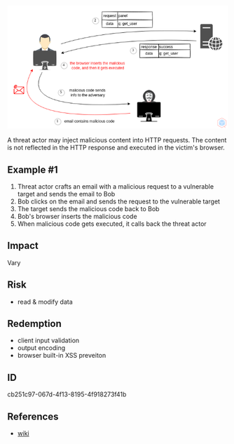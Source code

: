 <p align="center"> <img src="https://raw.githubusercontent.com/qeeqbox/dom-based-cross-site-scripting/main/dom-based-cross-site-scripting.png"></p>

A threat actor may inject malicious content into HTTP requests. The content is not reflected in the HTTP response and executed in the victim's browser.

## Example #1
1. Threat actor crafts an email with a malicious request to a vulnerable target and sends the email to Bob
2. Bob clicks on the email and sends the request to the vulnerable target
3. The target sends the malicious code back to Bob
4. Bob's browser inserts the malicious code
5. When malicious code gets executed, it calls back the threat actor
 
## Impact
Vary

## Risk
- read & modify data

## Redemption
- client input validation
- output encoding
- browser built-in XSS preveiton

## ID
cb251c97-067d-4f13-8195-4f918273f41b

## References
- [wiki](https://en.wikipedia.org/wiki/cross-site_scripting)
